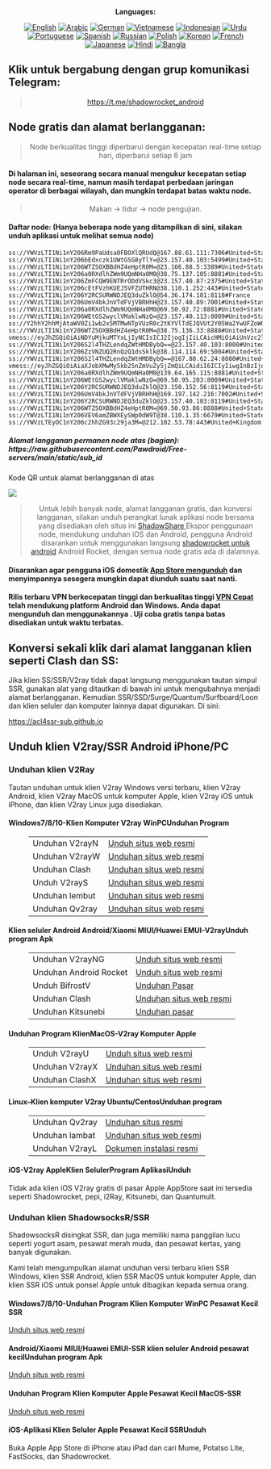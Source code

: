 
<div align="center">

**Languages:**

[![English](https://img.shields.io/badge/Language-English-red?style=for-the-badge)](README-en.md)
[![Arabic](https://img.shields.io/badge/Language-Arabic-red?style=for-the-badge)](README-ar.md)
[![German](https://img.shields.io/badge/Language-German-red?style=for-the-badge)](README-de.md)
[![Vietnamese](https://img.shields.io/badge/Language-Vietnamese-red?style=for-the-badge)](README-vi.md)
[![Indonesian](https://img.shields.io/badge/Language-Indonesian-red?style=for-the-badge)](README-id.md)
[![Urdu](https://img.shields.io/badge/Language-Urdu-red?style=for-the-badge)](README-ur-PK.md)
[![Portuguese](https://img.shields.io/badge/Language-Portuguese-red?style=for-the-badge)](README-pt-BR.md)
[![Spanish](https://img.shields.io/badge/Language-Spanish-red?style=for-the-badge)](README-es.md)
[![Russian](https://img.shields.io/badge/Language-Russian-red?style=for-the-badge)](README-ru.md)
[![Polish](https://img.shields.io/badge/Language-Polish-red?style=for-the-badge)](README-pl.md)
[![Korean](https://img.shields.io/badge/Language-Korean-red?style=for-the-badge)](README-ko-KR.md)
[![French](https://img.shields.io/badge/Language-French-red?style=for-the-badge)](README-fr.md)
[![Japanese](https://img.shields.io/badge/Language-Japanese-red?style=for-the-badge)](README-ja.md)
[![Hindi](https://img.shields.io/badge/Language-Hindi-red?style=for-the-badge)](README-hi.md)
[![Bangla](https://img.shields.io/badge/Language-Bangla-red?style=for-the-badge)](README-bn.md)

</div>
<h2>Klik untuk bergabung dengan grup komunikasi Telegram:</h2>
 <blockquote>
 <p style="text-align: center;"><a href="https://t.me/shadowrocket_android">https://t.me/shadowrocket_android</a></p>
 </blockquote>
 <h2>Node gratis dan alamat berlangganan:</h2>
 <blockquote>
 <p style="text-align: center;">Node berkualitas tinggi diperbarui dengan kecepatan real-time setiap hari, diperbarui setiap 6 jam</p>
 </blockquote>
 <h4>Di halaman ini, seseorang secara manual mengukur kecepatan setiap node secara real-time, namun masih terdapat perbedaan jaringan operator di berbagai wilayah, dan mungkin terdapat batas waktu node. </h4>
 <blockquote>
 <p style="text-align: center;">Makan -> tidur -> node pengujian. </p>
 </blockquote>
 <h4>Daftar node: (Hanya beberapa node yang ditampilkan di sini, silakan unduh aplikasi untuk melihat semua node)</h4>
    
```
ss://YWVzLTI1Ni1nY206Rm9PaUdsa0FBOXlQRUdQ@167.88.61.111:7306#United+States
ss://YWVzLTI1Ni1nY206bEdxczk1UWtGSG8yTlY=@23.157.40.103:5499#United+States
ss://YWVzLTI1Ni1nY206WTZSOXBBdHZ4eHptR0M=@23.166.88.5:3389#United+States
ss://YWVzLTI1Ni1nY206a0RXdlhZWm9UQmNHa0M0@38.75.137.105:8881#United+States
ss://YWVzLTI1Ni1nY206ZmFCQW9ENTRrODdVSkc3@23.157.40.87:2375#United+States
ss://YWVzLTI1Ni1nY206cEtFVzhKUEJ5VFZUTHRN@38.110.1.252:443#United+States
ss://YWVzLTI1Ni1nY206Y2RCSURWNDJEQ3duZklO@54.36.174.181:8118#France
ss://YWVzLTI1Ni1nY206UmV4bkJnVTdFVjVBRHhH@23.157.40.89:7001#United+States
ss://YWVzLTI1Ni1nY206a0RXdlhZWm9UQmNHa0M0@69.50.92.72:8881#United+States
ss://YWVzLTI1Ni1nY206WEtGS2wyclVMaklwNzQ=@23.157.40.113:8009#United+States
ss://Y2hhY2hhMjAtaWV0Zi1wb2x5MTMwNTpVUzR0c2tKYVlTdEJQVUt2Y05Wa2YwUFZoWGJzQUdDTnZyaGJmWnlidE94OXUyY0Y=@103.174.86.114:51348#India
ss://YWVzLTI1Ni1nY206WTZSOXBBdHZ4eHptR0M=@38.75.136.33:8888#United+States
vmess://eyJhZGQiOiAiNDYuMjkuMTYxLjIyNCIsICJ2IjogIjIiLCAicHMiOiAiUnVzc2lhIiwgInBvcnQiOiAxNjcxMiwgImlkIjogIjlhZTdkYWVmLTA4NzYtNDMwNS04OTBjLTg5ZGRjNzAxYTRiYiIsICJhaWQiOiAiMCIsICJuZXQiOiAid3MiLCAidHlwZSI6ICIiLCAiaG9zdCI6ICIiLCAicGF0aCI6ICIvIiwgInRscyI6ICIifQ==
ss://YWVzLTI1Ni1nY206S2l4THZLendqZWtHMDBybQ==@23.157.40.103:8000#United+States
ss://YWVzLTI1Ni1nY206ZzVNZUQ2RnQzQ1dsSklk@38.114.114.69:5004#United+States
ss://YWVzLTI1Ni1nY206S2l4THZLendqZWtHMDBybQ==@167.88.62.24:8080#United+States
vmess://eyJhZGQiOiAiaXJobXMwMy5kb25nZmVuZy5jZmQiLCAidiI6ICIyIiwgInBzIjogIkZyYW5jZSIsICJwb3J0IjogNDQzLCAiaWQiOiAiZmE1YjU1Y2QtY2FmYy00ZGUwLWE0YzgtNzIyZTAyYTlmNThlIiwgImFpZCI6ICIwIiwgIm5ldCI6ICJ3cyIsICJ0eXBlIjogIiIsICJob3N0IjogImhtczAzLmRvbmdmZW5nLmNmZCIsICJwYXRoIjogIi9saW5rd3MiLCAidGxzIjogInRscyJ9
ss://YWVzLTI1Ni1nY206a0RXdlhZWm9UQmNHa0M0@139.64.165.115:8881#United+States
ss://YWVzLTI1Ni1nY206WEtGS2wyclVMaklwNzQ=@69.50.95.203:8009#United+States
ss://YWVzLTI1Ni1nY206Y2RCSURWNDJEQ3duZklO@23.150.152.56:8119#United+States
ss://YWVzLTI1Ni1nY206UmV4bkJnVTdFVjVBRHhH@169.197.142.216:7002#United+States
ss://YWVzLTI1Ni1nY206Y2RCSURWNDJEQ3duZklO@23.157.40.103:8119#United+States
ss://YWVzLTI1Ni1nY206WTZSOXBBdHZ4eHptR0M=@69.50.93.86:8888#United+States
ss://YWVzLTI1Ni1nY206VEV6amZBWXEySWp0dW9T@38.110.1.35:6679#United+States
ss://YWVzLTEyOC1nY206c2hhZG93c29ja3M=@212.102.53.78:443#United+Kingdom
```
<h5>Alamat langganan permanen node atas (bagian): https://raw.githubusercontent.com/Pawdroid/Free-servers/main/static/sub_id</h5>
 <p>Kode QR untuk alamat berlangganan di atas</p>
 <img src='https://raw.githubusercontent.com/Pawdroid/Free-servers/main/static/sub_id.png' lebar=250 tinggi=250>
 <blockquote style='text-align: center;'>Untuk lebih banyak node, alamat langganan gratis, dan konversi langganan, silakan unduh perangkat lunak aplikasi node bersama yang disediakan oleh situs ini <a href='https://shadowsharing.com'>ShadowShare </a> Ekspor penggunaan node, mendukung unduhan iOS dan Android, pengguna Android disarankan untuk menggunakan langsung <a href='https://github.com/Pawdroid/shadowrocket_for_android'>shadowrocket untuk android</a> Android Rocket, dengan semua node gratis ada di dalamnya. </blockquote>
 <h4>Disarankan agar pengguna iOS domestik <a href='https://apps.apple.com/cn/app/shadowshare/id1612647259'>App Store mengunduh</a> dan menyimpannya sesegera mungkin dapat diunduh suatu saat nanti.</h4>
 <h4>Rilis terbaru VPN berkecepatan tinggi dan berkualitas tinggi <a href='https://letsgovpn.com'>VPN Cepat</a> telah mendukung platform Android dan Windows. Anda dapat mengunduh dan menggunakannya . Uji coba gratis tanpa batas disediakan untuk waktu terbatas. </h4>
 <div class="nv-content-wrap entri-konten">
 <h2>Konversi sekali klik dari alamat langganan klien seperti Clash dan SS:</h2>
 <p>Jika klien SS/SSR/V2ray tidak dapat langsung menggunakan tautan simpul SSR, gunakan alat yang ditautkan di bawah ini untuk mengubahnya menjadi alamat berlangganan. Kemudian SSR/SSD/Surge/Quantum/Surfboard/Loon dan klien seluler dan komputer lainnya dapat digunakan. Di sini:</p>
 <p><a href="https://acl4ssr-sub.github.io" target="_blank" rel="noreferrer noopener nofollow">https://acl4ssr-sub.github.io</a></p>
 <h2>Unduh klien V2ray/SSR Android iPhone/PC</h2>
 <h3>Unduhan klien V2Ray</h3>
 <p>Tautan unduhan untuk klien V2ray Windows versi terbaru, klien V2ray Android, klien V2ray MacOS untuk komputer Apple, klien V2ray iOS untuk iPhone, dan klien V2ray Linux juga disediakan. </p>
 <h4>Windows7/8/10-<strong>Klien Komputer V2ray WinPC</strong>Unduhan Program</h4>
 <figure class="wp-block-table alignwide is-style-stripes"><table><tbody><tr><td>Unduhan V2rayN</td><td><a href="https://github. com/2dust/v2rayN/releases" target="_blank" rel="noreferrer noopener">Unduh situs web resmi</a></td></tr><tr><td>Unduhan V2rayW</td><td> <a href="https://github.com/Cenmrev/V2RayW/releases" target="_blank" rel="noreferrer noopener">Unduhan situs web resmi</a></td></tr><tr><td> Unduhan Clash</td><td><a href="https://github.com/Fndroid/clash_for_windows_pkg/releases" target="_blank" rel="noreferrer noopener">Unduhan situs web resmi</a></td> </tr><tr><td>Unduh V2rayS</td><td><a href="https://github.com/Shinlor/V2RayS/releases" target="_blank" rel="noreferrer noopener"> Unduhan situs web resmi</a></td></tr><tr><td>Unduhan lembut</td><td><a href="https://github.com/mellow-io/mellow/releases" target="_blank" rel="noreferrer noopener">Unduhan situs web resmi</a></td></tr><tr><td>Unduhan Qv2ray</td><td><a href= "https://github.com/Qv2ray/Qv2ray" target="_blank" rel="noreferrer noopener">Unduhan situs web resmi</a></td></tr></tbody></table></figure>
 <h4><strong>Klien seluler Android Android/Xiaomi MIUI/Huawei EMUI-V2ray</strong>Unduh program Apk</h4>
 <figure class="wp-block-table alignwide is-style-stripes"><table><tbody><tr><td>Unduhan V2rayNG</td><td><a href="https://github. com/2dust/v2rayNG/releases" target="_blank" rel="noreferrer noopener">Unduh situs web resmi</a></td></tr><tr><td>Unduhan Android Rocket</td><td><a href="https://github.com/Pawdroid/shadowrocket_for_android/releases" target="_blank" rel="noreferrer noopener">Unduh situs web resmi</a></td></tr><tr> <td>Unduh BifrostV</td><td><a rel="noreferrer noopener" href="https://www.appsapk.com/downloading/latest/com.github.dawndiy.bifrostv-0.6.8.apk " target="_blank">Unduhan Pasar</a></td></tr><tr><td>Unduhan Clash</td><td><a href="https://github.com/Kr328/ClashForAndroid/releases" target="_blank" rel="noreferrer noopener">Unduhan situs web resmi</a></td></tr><tr><td>Unduhan Kitsunebi</td><td><a rel =" noreferrer noopener" href="https://apkpure.com/kitsunebi/fun.kitsunebi.kitsunebi4android" target="_blank">Unduhan pasar</a></td></tr></tbody></table></figure>
 <h4><strong>Unduhan Program Klien</strong>MacOS-V2ray <strong>Komputer Apple</strong></h4>
 <figure class="wp-block-table alignwide is-style-stripes"><table><tbody><tr><td>Unduh V2rayU</td><td><a href="https://github. com/yanue/V2rayU/releases" target="_blank" rel="noreferrer noopener">Unduh situs web resmi</a></td></tr><tr><td>Unduhan V2rayX</td><td> <a href="https://github.com/Cenmrev/V2RayX/releases" target="_blank" rel="noreferrer noopener">Unduhan situs web resmi</a></td></tr><tr><td> Unduhan ClashX</td><td><a href="https://github.com/yichengchen/clashX/releases" target="_blank" rel="noreferrer noopener">Unduhan situs web resmi</a></td> </tr></tbody></table></figure>
 <h4><strong>Linux</strong>–<strong>Klien komputer V2ray Ubuntu/Centos</strong>Unduhan program</h4>
 <figure class="wp-block-table alignwide is-style-stripes"><table><tbody><tr><td>Unduhan Qv2ray</td><td><a href="https://github. com/Qv2ray/Qv2ray" target="_blank" rel="noreferrer noopener">Unduhan situs resmi</a></td></tr><tr><td>Unduhan lambat</td><td><a href ="https://github.com/mellow-io/mellow/releases" target="_blank" rel="noreferrer noopener">Unduhan situs web resmi</a></td></tr><tr><td> Unduhan V2rayL</td><td><a rel="noreferrer noopener" href="https://github.com/jiangxufeng/v2rayL" target="_blank">Dokumen instalasi resmi</a></td></tr></tbody></table></figure>
 <h4>iOS-<strong>V2ray Apple<strong>Klien Seluler</strong>Program Aplikasi</strong>Unduh</h4>
 <p>Tidak ada klien iOS V2ray gratis di pasar Apple AppStore saat ini tersedia seperti Shadowrocket, pepi, i2Ray, Kitsunebi, dan Quantumult. </p>
 <h3>Unduhan klien ShadowsocksR/SSR</h3>
 <p>ShadowsocksR disingkat SSR, dan juga memiliki nama panggilan lucu seperti yogurt asam, pesawat merah muda, dan pesawat kertas, yang banyak digunakan. </p>
 <p>Kami telah mengumpulkan alamat unduhan versi terbaru klien SSR Windows, klien SSR Android, klien SSR MacOS untuk komputer Apple, dan klien SSR iOS untuk ponsel Apple untuk dibagikan kepada semua orang. </p>
 <h4><strong>Windows7/8/10-Unduhan Program Klien Komputer WinPC Pesawat Kecil SSR</strong></h4>
 <p><a rel="noreferrer noopener" href="https://github.com/shadowsocksrr/shadowsocksr-csharp/releases" target="_blank">Unduh situs web resmi</a></p>
 <h4><strong><strong>Android/Xiaomi MIUI/Huawei EMUI-SSR klien seluler Android pesawat kecil</strong>Unduhan program Apk</strong></h4>
 <p><a rel="noreferrer noopener" href="https://github.com/shadowsocksrr/shadowsocksr-android/releases" target="_blank">Unduh situs web resmi</a></p>
 <h4><strong>Unduhan Program Klien Komputer Apple Pesawat Kecil MacOS-SSR</strong></h4>
 <p><a href="https://github.com/qinyuhang/ShadowsocksX-NG-R/releases" target="_blank" rel="noreferrer noopener">Unduh situs web resmi</a></p>
 <h4><strong>iOS-Aplikasi Klien Seluler Apple Pesawat Kecil SSR</strong>Unduh</h4>
 <p>Buka Apple App Store di iPhone atau iPad dan cari Mume, Potatso Lite, FastSocks, dan Shadowrocket. </p></div>
    